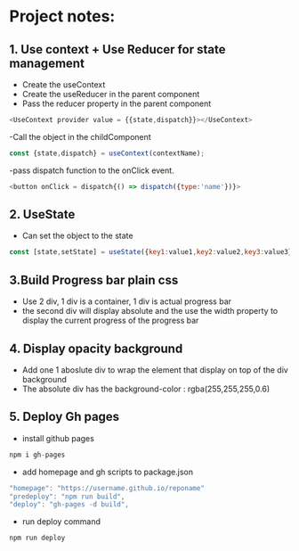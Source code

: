 # Project notes: 

## 1. Use context + Use Reducer for state management

- Create the useContext
- Create the useReducer in the parent component
- Pass the reducer property in the parent component
```js
<UseContext provider value = {{state,dispatch}}></UseContext>
```
-Call the object in the childComponent 
```js
const {state,dispatch} = useContext(contextName);
```

-pass dispatch function to the onClick event.
```js
<button onClick = dispatch{() => dispatch({type:'name'})}>
```

## 2. UseState
- Can set the object to the state
```js
const [state,setState] = useState({key1:value1,key2:value2,key3:value3})
```

## 3.Build Progress bar plain css
- Use 2 div, 1 div is a container, 1 div is actual progress bar 
-  the second div will display absolute and the use the width property to display the current progress of the progress bar

## 4. Display opacity background
- Add one 1 aboslute div to wrap the element that display on top of the div background
- The absolute div has the background-color : rgba(255,255,255,0.6)
  
## 5. Deploy Gh pages 

- install github pages
```js
npm i gh-pages
```
- add homepage and gh scripts to package.json
```js
"homepage": "https://username.github.io/reponame"
"predeploy": "npm run build",
"deploy": "gh-pages -d build",
```
- run deploy command

```js
npm run deploy
```